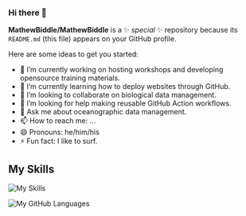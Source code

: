 ### Hi there 👋

**MathewBiddle/MathewBiddle** is a ✨ _special_ ✨ repository because its `README.md` (this file) appears on your GitHub profile.

Here are some ideas to get you started:

- 🔭 I’m currently working on hosting workshops and developing opensource training materials.
- 🌱 I’m currently learning how to deploy websites through GitHub.
- 👯 I’m looking to collaborate on biological data management.
- 🤔 I’m looking for help making reusable GitHub Action workflows.
- 💬 Ask me about oceanographic data management.
- 📫 How to reach me: ...
- 😄 Pronouns: he/him/his
- ⚡ Fun fact: I like to surf.

## My Skills

![My Skills](https://skillicons.dev/icons?i=github,git,py,r,bash,markdown,vim,pycharm,docker,matlab)

![My GitHub Languages](https://github-readme-stats.vercel.app/api/top-langs/?username=mathewbiddle&layout=compact)
